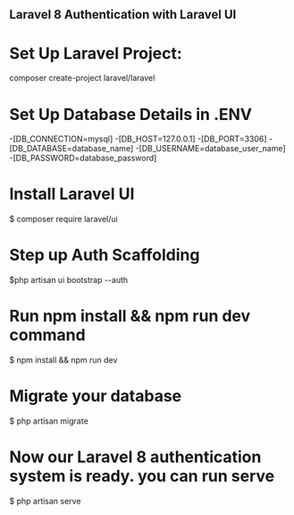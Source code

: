 ## Laravel 8 Authentication with Laravel UI

# Set Up Laravel Project:

composer create-project laravel/laravel <project name>

# Set Up Database Details in .ENV

-[DB_CONNECTION=mysql] -[DB_HOST=127.0.0.1] -[DB_PORT=3306] -[DB_DATABASE=database_name] -[DB_USERNAME=database_user_name] -[DB_PASSWORD=database_password]

# Install Laravel UI

$ composer require laravel/ui

# Step up Auth Scaffolding

$php artisan ui bootstrap --auth

# Run npm install && npm run dev command

$ npm install && npm run dev

# Migrate your database

$ php artisan migrate

# Now our Laravel 8 authentication system is ready. you can run serve

$ php artisan serve

